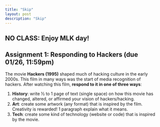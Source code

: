 ```yaml
---
title: "Skip"
layout: post
description: "Skip"
---
```


## NO CLASS: Enjoy MLK day!

## Assignment 1: Responding to Hackers (due 01/26, 11:59pm)
The movie **Hackers (1995)** shaped much of hacking culture in the early 2000s. 
This film in many ways was the start of media recognition of hackers. After watching this film, **respond to it in one of three ways**:
1. **History**: write ½ to 1 page of text (single space) on how this movie has changed, altered, or affirmed your vision of hackers/hacking.
2. **Art**: create some artwork (any format) that is inspired by the film. Creativity is rewarded! 1 paragraph explain what it means.
3. **Tech**: create some kind of technology (website or code) that is inspired by the movie. 